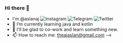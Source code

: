 ### Hi there 👋
- I'm @aslanaj
![Instagram](https://www.instagram.com/aslan__aj//badge/Instagram-%23E4405F.svg?style=for-the-badge&logo=Instagram&logoColor=white)
![Telegram](https://t.me/aslan_aj/badge/Telegram-2CA5E0?style=for-the-badge&logo=telegram&logoColor=white)
![Twitter](https://twitter.com/Aslan_aj?t=ZDyrl6edboToL3KxPutC0w&s=09/badge/Twitter-%231DA1F2.svg?style=for-the-badge&logo=Twitter&logoColor=white)
- 🌱 I’m currently learning java and kotlin 
- 👯 I'll be glad to co-work and learn something new.
- 📫 How to reach me: theajaslan@gmail.com
-->
